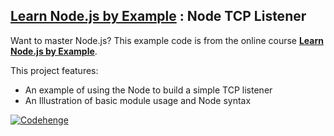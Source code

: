 ## [Learn Node.js by Example](http://www.udemy.com/learn-nodejs-by-example/) : Node TCP Listener

Want to master Node.js? This example code is from the online course **[Learn Node.js by Example](http://www.udemy.com/learn-nodejs-by-example/)**. 

This project features:

* An example of using the Node to build a simple TCP listener
* An Illustration of basic module usage and Node syntax

[![Codehenge](http://codehenge.net/blog/wp-content/uploads/2012/09/xcodehenge-header.png.pagespeed.ic.M0gRSolIa5.png)](http://www.codehenge.net)
